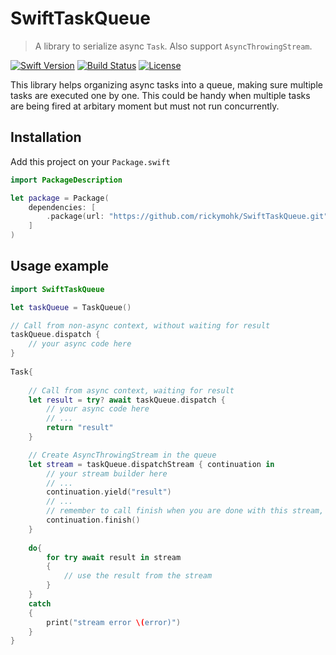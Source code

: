 # SwiftTaskQueue

> A library to serialize async `Task`. Also support `AsyncThrowingStream`.

[![Swift Version][swift-image]][swift-url]
[![Build Status][travis-image]][travis-url]
[![License][license-image]][license-url]

This library helps organizing async tasks into a queue, making sure multiple tasks are executed one by one. This could be handy when multiple tasks are being fired at arbitary moment but must not run concurrently.

## Installation

Add this project on your `Package.swift`

```swift
import PackageDescription

let package = Package(
    dependencies: [
        .package(url: "https://github.com/rickymohk/SwiftTaskQueue.git", .branch("main"))
    ]
)
```

## Usage example


```swift
import SwiftTaskQueue

let taskQueue = TaskQueue()

// Call from non-async context, without waiting for result
taskQueue.dispatch {
    // your async code here
}
    
Task{
    
    // Call from async context, waiting for result
    let result = try? await taskQueue.dispatch {
        // your async code here
        // ...
        return "result"
    }

    // Create AsyncThrowingStream in the queue
    let stream = taskQueue.dispatchStream { continuation in
        // your stream builder here
        // ...
        continuation.yield("result")
        // ...
        // remember to call finish when you are done with this stream, otherwise the whole queue will be blocked
        continuation.finish() 
    }
    
    do{
        for try await result in stream
        {
            // use the result from the stream
        }
    }
    catch
    {
        print("stream error \(error)")
    }
}
```

[swift-image]:https://img.shields.io/badge/swift-5.7-orange.svg
[swift-url]: https://swift.org/
[license-image]: https://img.shields.io/badge/License-MIT-blue.svg
[license-url]: https://opensource.org/license/mit/
[travis-image]: https://img.shields.io/travis/dbader/node-datadog-metrics/master.svg
[travis-url]: https://travis-ci.org/dbader/node-datadog-metrics
